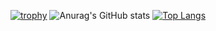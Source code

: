 [![trophy](https://github-profile-trophy.vercel.app/?username=Lemonadeccc&theme=monokai)](https://github.com/ryo-ma/github-profile-trophy)
![Anurag's GitHub stats](https://github-readme-stats.vercel.app/api?username=Lemonadeccc&show_icons=true&theme=merko)
[![Top Langs](https://github-readme-stats.vercel.app/api/top-langs/?username=Lemonadeccc&layout=compact&theme=merko)](https://github.com/anuraghazra/github-readme-stats)
